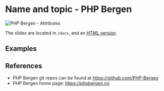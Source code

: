 # Name and topic - PHP Bergen
![PHP Bergen - Attributes](https://github.com/PHP-Bergen/phpbergen_202501/actions/workflows/php.yml/badge.svg)

The slides are located in `/docs`, and an [HTML version](https://php-bergen.github.io/phpbergen_202501/).

## Examples


## References

* PHP Bergen git repos can be found at https://github.com/PHP-Bergen
* PHP Bergen home page: https://phpbergen.no
